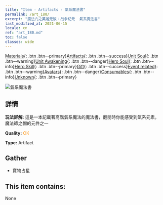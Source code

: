 ```yaml
---
title: "Item - Artifacts - 氣系魔法書"
permalink: /art_180/
excerpt: "魔法门之英雄无敌：战争纪元  氣系魔法書"
last_modified_at: 2021-06-15
locale: cn
ref: "art_180.md"
toc: false
classes: wide
---
```

 [Materials](/ItemsCN/){: .btn .btn--primary}[Artifacts](/ItemsCN/Artifacts/){: .btn .btn--success}[Unit Soul](/ItemsCN/UnitSoul/){: .btn .btn--warning}[Unit Awakening](/ItemsCN/UnitAwakening/){: .btn .btn--danger}[Hero Soul](/ItemsCN/HeroSoul/){: .btn .btn--info}[Hero Skill](/ItemsCN/HeroSkill/){: .btn .btn--primary}[Gift](/ItemsCN/Gift/){: .btn .btn--success}[Event related](/ItemsCN/Events/){: .btn .btn--warning}[Avatars](/ItemsCN/Avatars/){: .btn .btn--danger}[Consumables](/ItemsCN/Consumables/){: .btn .btn--info}[Unknown](/ItemsCN/Unknown/){: .btn .btn--primary}

 ![氣系魔法書](/images/t/artifact_40463.png)

## 詳情
 **玩法詳解:** 這是一本記載著高階氣系魔法的魔法書，翻閱時你能感受到氣系元素，魔法師之帽的元件之一

 **Quality:** <span style="color: #FF8C00">OK</span>

 **Type:** Artifact

## Gather

*    寶物占星 

## This item contains:

  None

